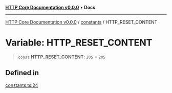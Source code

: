 [**HTTP Core Documentation v0.0.0**](../../README.md) • **Docs**

***

[HTTP Core Documentation v0.0.0](../../modules.md) / [constants](../README.md) / HTTP\_RESET\_CONTENT

# Variable: HTTP\_RESET\_CONTENT

> `const` **HTTP\_RESET\_CONTENT**: `205` = `205`

## Defined in

[constants.ts:24](https://github.com/stonemjs/http-core/blob/6c1adf9f449733e34ff7f08818342bd019b968a7/src/constants.ts#L24)
